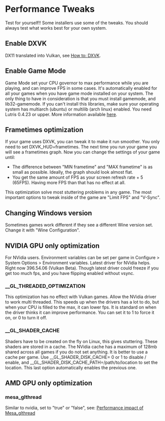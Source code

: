 # Performance Tweaks
Test for yourself!! Some installers use some of the tweaks. You should always test what works best for your own system.

## Enable DXVK
DX11 translated into Vulkan, see [How to: DXVK](https://github.com/lutris/lutris/wiki/How-to:-DXVK).

## Enable Game Mode
Game Mode set your CPU governor to max performance while you are playing, and can improve FPS in some cases. It's automatically enabled for all your games when you have game mode installed on your system. The only thing to have in consideration is that you must install gamemode, and lib32-gamemode. If you can't install this libraries, make sure your operating system has multiarch (ubuntu) or multilib (arch linux) enabled. You need Lutris 0.4.23 or upper. More information available [here](https://github.com/FeralInteractive/gamemode).

## Frametimes optimization
If your game uses DXVK, you can tweak it to make it run smoother. You only need to set DXVK_HUD=frametimes. The next time you run your game you will see a frametimes graph. Now you can change the settings of your game until:

* The difference between "MIN frametime" and "MAX frametime" is as small as possible. Ideally, the graph should look almost flat.
* You get the same amount of FPS as your screen refresh rate + 5 (65FPS). Having more FPS than that has no effect at all.

This optimization solve most stuttering problems in any game. The most important options to tweak inside of the game are "Limit FPS" and "V-Sync".

## Changing Windows version
Sometimes games work different if they see a different Wine version set. Change it with "Wine Configuration".

## NVIDIA GPU only optimization
For NVidia users. Environment variables can be set per game in Configure > System Options > Environment variables. Latest driver for NVidia helps. Right now 396.54.06 (Vulkan Beta). Though latest driver could freeze if you get too much fps, and you have flipping enabled without vsync.

### __GL_THREADED_OPTIMIZATION
This optimization has no effect with Vulkan games. Allow the NVidia driver to work multi threaded. This speeds up when the drivers has a lot to do, but when your CPU is filled to the max, it can lower fps. It is standard on when the driver thinks it can improve performance. You can set it to 1 to force it on, or 0 to turn it off.
### __GL_SHADER_CACHE
Shaders have to be created on the fly on Linux, this gives stuttering. These shaders are stored in a cache. The NVidia cache has a maximum of 128mb shared across all games if you do not set anything. It is better to use a cache per game. Use __GL_SHADER_DISK_CACHE= 0 or 1 to disable / enable, and __GL_SHADER_DISK_CACHE_PATH=/path/to/location to set the location. This last option automatically enables the previous one.
## AMD GPU only optimization

### mesa_glthread
Similar to nvidia, set to "true" or "false", see: [Performance impact of Mesa_glthread](https://www.gamingonlinux.com/wiki/Performance_impact_of_Mesa_glthread)
